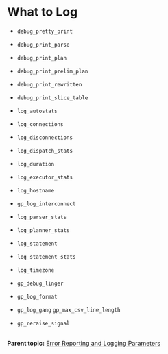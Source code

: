 # What to Log 

- `debug_pretty_print`

- `debug_print_parse`

- `debug_print_plan`

- `debug_print_prelim_plan`

- `debug_print_rewritten`

- `debug_print_slice_table`

- `log_autostats`

- `log_connections`

- `log_disconnections`

- `log_dispatch_stats`

- `log_duration`

- `log_executor_stats`

- `log_hostname`

- `gp_log_interconnect`

- `log_parser_stats`

- `log_planner_stats`

- `log_statement`

- `log_statement_stats`

- `log_timezone`

- `gp_debug_linger`

- `gp_log_format`

- `gp_log_gang` `gp_max_csv_line_length`

- `gp_reraise_signal`<br/></br>


**Parent topic:** [Error Reporting and Logging Parameters](../topics/g-error-reporting-and-logging-parameters.html)

